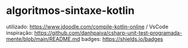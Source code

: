 # algoritmos-sintaxe-kotlin




utilizado: https://www.jdoodle.com/compile-kotlin-online / VsCode
inspiração: https://github.com/danhpaiva/csharp-unit-test-programada-mente/blob/main/README.md
badges: https://shields.io/badges